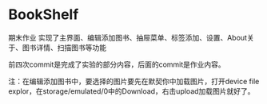 # BookShelf
期末作业
实现了主界面、编辑添加图书、抽屉菜单、标签添加、设置、About关于、图书详情、扫描图书等功能

前四次commit是完成了实验的部分内容，后面的commit是作业内容。

注：在编辑添加图书中，要选择的图片要先在默契你中加载图片，打开device file explor，在storage/emulated/0中的Download，右击upload加载图片就好了。
